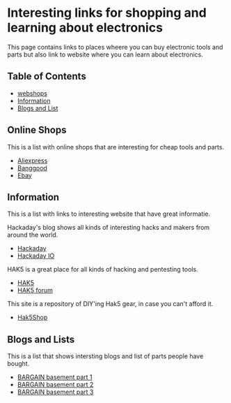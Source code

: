 # Interesting links for shopping and learning about electronics

This page contains links to places wheere you can buy electronic tools and parts but also link to website where you can learn about electronics.

## Table of Contents

  - [webshops](#Webshops)
  - [Information](#Information)
  - [Blogs and List](#Blogs-and-List)

## Online Shops
This is a list with online shops that are interesting for cheap tools and parts.

- [Aliexpress](https://www.aliexpress.com/)
- [Banggood](https://www.banggood.com/)
- [Ebay](http://ebay.com/)

## Information
This is a list with links to interesting website that have great informatie.

Hackaday's blog shows all kinds of interesting hacks and makers from around the world.

- [Hackaday](https://hackaday.com/)
- [Hackaday IO](https://hackaday.io/)

HAK5 is a great place for all kinds of hacking and pentesting tools.

- [HAK5](https://www.hak5.org/)
- [HAK5 forum](https://forums.hak5.org/)

This site is a repository of DIY'ing Hak5 gear, in case you can't afford it. 
- [Hak5Shop](https://hak5shop.com)

## Blogs and Lists
This is a list that shows intersting blogs and list of parts people have bought.

- [BARGAIN basement part 1](https://www.thethingsnetwork.org/forum/t/the-bargain-basement-part-1/1697)
- [BARGAIN basement part 2](https://www.thethingsnetwork.org/forum/t/the-bargain-basement-part-2/5977)
- [BARGAIN basement part 3](https://www.thethingsnetwork.org/forum/t/the-bargain-basement-part-3/9852/)

